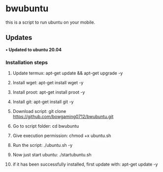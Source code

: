 # bwubuntu
this is a script to run ubuntu on your mobile.
## Updates

**• Updated to ubuntu 20.04**



### Installation steps

1. Update termux: 
   apt-get update && apt-get upgrade -y

2. Install wget: 
   apt-get install wget -y

3. Install proot: 
   apt-get install proot -y

4. Install git: 
   apt-get install git -y

5. Download script: 
   git clone https://github.com/bowgaming0712/bwubuntu.git

6. Go to script folder: 
   cd bwubuntu

7. Give execution permission: 
   chmod +x ubuntu.sh

8. Run the script: 
   ./ubuntu.sh -y

9. Now just start ubuntu: 
   ./startubuntu.sh

10. if it has been successfully installed, first update with: 
    apt-get update -y



